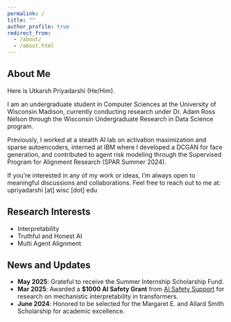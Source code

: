 ```yaml
---
permalink: /
title: ""
author_profile: true
redirect_from: 
  - /about/
  - /about.html
---
```


## About Me

Here is Utkarsh Priyadarshi (He/Him).

I am an undergraduate student in Computer Sciences at the University of Wisconsin Madison, currently conducting research under Dr. Adam Ross Nelson through the Wisconsin Undergraduate Research in Data Science program.

Previously, I worked at a stealth AI lab on activation maximization and sparse autoencoders, interned at IBM where I developed a DCGAN for face generation, and contributed to agent risk modeling through the Supervised Program for Alignment Research (SPAR Summer 2024).

If you’re interested in any of my work or ideas, I’m always open to meaningful discussions and collaborations. Feel free to reach out to me at: upriyadarshi [at] wisc [dot] edu

## Research Interests

- Interpretability
- Truthful and Honest AI
- Multi Agent Alignment

## News and Updates

- **May 2025**: Grateful to receive the Summer Internship Scholarship Fund. 
- **Mar 2025**: Awarded a **$1000 AI Safety Grant** from [AI Safety Support](https://aisafetysupport.org/) for research on mechanistic interpretability in transformers. 
- **June 2024**: Honored to be selected for the Margaret E. and Allard Smith Scholarship for academic excellence.
